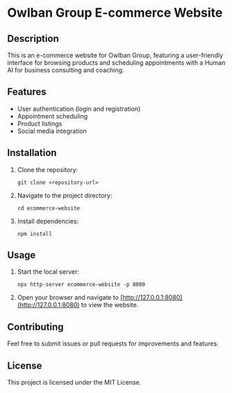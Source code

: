 # Owlban Group E-commerce Website

## Description
This is an e-commerce website for Owlban Group, featuring a user-friendly interface for browsing products and scheduling appointments with a Human AI for business consulting and coaching.

## Features
- User authentication (login and registration)
- Appointment scheduling
- Product listings
- Social media integration

## Installation
1. Clone the repository:
   ```
   git clone <repository-url>
   ```
2. Navigate to the project directory:
   ```
   cd ecommerce-website
   ```
3. Install dependencies:
   ```
   npm install
   ```

## Usage
1. Start the local server:
   ```
   npx http-server ecommerce-website -p 8080
   ```
2. Open your browser and navigate to [http://127.0.0.1:8080](http://127.0.0.1:8080) to view the website.

## Contributing
Feel free to submit issues or pull requests for improvements and features.

## License
This project is licensed under the MIT License.

